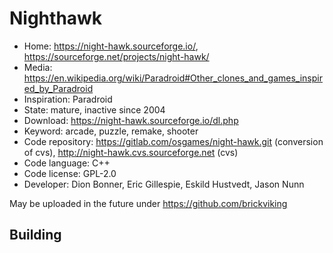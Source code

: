 # Nighthawk

- Home: https://night-hawk.sourceforge.io/, https://sourceforge.net/projects/night-hawk/
- Media: https://en.wikipedia.org/wiki/Paradroid#Other_clones_and_games_inspired_by_Paradroid
- Inspiration: Paradroid
- State: mature, inactive since 2004
- Download: https://night-hawk.sourceforge.io/dl.php
- Keyword: arcade, puzzle, remake, shooter
- Code repository: https://gitlab.com/osgames/night-hawk.git (conversion of cvs), http://night-hawk.cvs.sourceforge.net (cvs)
- Code language: C++
- Code license: GPL-2.0
- Developer: Dion Bonner, Eric Gillespie, Eskild Hustvedt, Jason Nunn

May be uploaded in the future under https://github.com/brickviking

## Building
